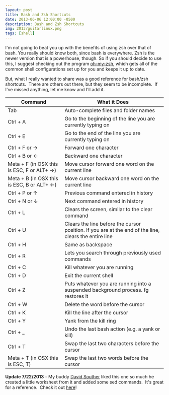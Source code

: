```yaml
---
layout: post
title: Bash and Zsh Shortcuts
date: 2013-06-06 12:00:00 -0500
description: Bash and Zsh Shortcuts
img: 2013/guitarlinux.png
tags: [shell]
---
```


I'm not going to beat you up with the benefits of using zsh over that of bash. You really should know both, since 
bash is everywhere. Zsh is the newer version that is a powerhouse, though. So if you should decide to use this, I 
suggest checking out the program [oh-my-zsh](https://github.com/robbyrussell/oh-my-zsh), which gets all of 
the common shell configurations set up for you and keeps it up to date.

But, what I really wanted to share was a good reference for bash/zsh shortcuts.  There are others out there, but 
they seem to be incomplete.  If I've missed anything, let me know and I'll add it.

| Command           | What it Does                                                |
| ------------------| ----------------------------------------------------------- |
| Tab               | Auto-complete files and folder names                        |
| Ctrl + A          | Go to the beginning of the line you are currently typing on |
| Ctrl + E          | Go to the end of the line you are currently typing on       |
| Ctrl + F or →     | Forward one character                                       |
| Ctrl + B or ←     | Backward one character                                      |
| Meta + F (in OSX this is ESC, F or ALT+ →) | Move cursor forward one word on the current line |
| Meta + B (in OSX this is ESC, B or ALT+ ←) | Move cursor backward one word on the current line |
| Ctrl + P or ↑     | Previous command entered in history                         |
| Ctrl + N or ↓     | Next command entered in history                             |
| Ctrl + L          | Clears the screen, similar to the clear command             |
| Ctrl + U          | Clears the line before the cursor position. If you are at the end of the line, clears the entire line |
| Ctrl + H          | Same as backspace                                           |
| Ctrl + R          | Lets you search through previously used commands            |
| Ctrl + C          | Kill whatever you are running                               |
| Ctrl + D          | Exit the current shell                                      |
| Ctrl + Z          | Puts whatever you are running into a suspended background process. fg restores it |
| Ctrl + W          | Delete the word before the cursor                           |
| Ctrl + K          | Kill the line after the cursor                              |
| Ctrl + Y          | Yank from the kill ring                                     |
| Ctrl + _          | Undo the last bash action (e.g. a yank or kill)             |
| Ctrl + T          | Swap the last two characters before the cursor              |
| Meta + T (in OSX this is ESC, T) | Swap the last two words before the cursor    |

<strong>Update 7/22/2013</strong> - My buddy [David Souther](http://davidsouther.com/) liked this one so much 
he created a little worksheet from it and added some sed commands.  It's great for a reference.  Check it 
out [here](http://www.cheatography.com/davidsouther/cheat-sheets/bash-zsh-shourtcuts/)!